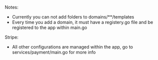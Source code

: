 Notes:
- Currently you can not add folders to domains/**/templates
- Every time you add a domain, it must have a registery.go file and be registered to the app within main.go

Stripe:
- All other configurations are managed within the app, go to services/payment/main.go for more info